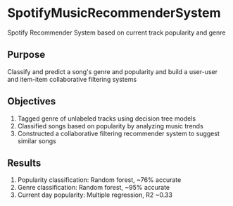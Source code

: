 # SpotifyMusicRecommenderSystem
Spotify Recommender System based on current track popularity and genre

## Purpose 
Classify and predict a song's genre and popularity and build a user-user and item-item collaborative filtering systems

## Objectives
1. Tagged genre of unlabeled tracks using decision tree models
2. Classified songs based on popularity by analyzing music trends
3. Constructed a collaborative filtering recommender system to suggest similar songs

## Results
1. Popularity classification: Random forest, ~76% accurate
2. Genre classification: Random forest, ~95% accurate
3. Current day popularity: Multiple regression, R2 ~0.33
